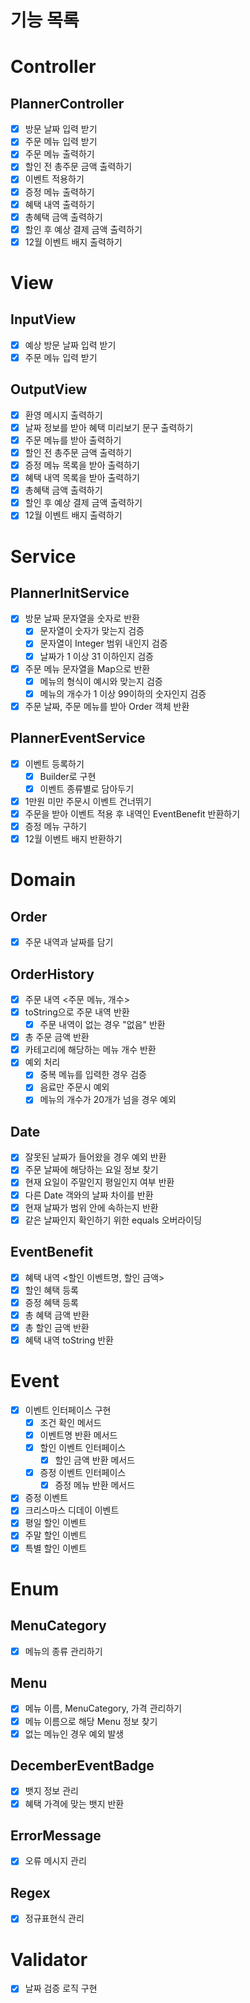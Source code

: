 # 기능 목록

# Controller

## PlannerController

- [X]  방문 날짜 입력 받기
- [X]  주문 메뉴 입력 받기
- [X]  주문 메뉴 출력하기
- [X]  할인 전 총주문 금액 출력하기
- [X]  이벤트 적용하기
- [X]  증정 메뉴 출력하기
- [X]  혜택 내역 출력하기
- [X]  총혜택 금액 출력하기
- [X]  할인 후 예상 결제 금액 출력하기
- [X]  12월 이벤트 배지 출력하기

# View

## InputView

- [X]  예상 방문 날짜 입력 받기
- [X]  주문 메뉴 입력 받기

## OutputView

- [X]  환영 메시지 출력하기
- [X]  날짜 정보를 받아 혜택 미리보기 문구 출력하기
- [X]  주문 메뉴를 받아 출력하기
- [X]  할인 전 총주문 금액 출력하기
- [X]  증정 메뉴 목록을 받아 출력하기
- [X]  혜택 내역 목록을 받아 출력하기
- [X]  총혜택 금액 출력하기
- [X]  할인 후 예상 결제 금액 출력하기
- [X]  12월 이벤트 배지 출력하기

# Service

## PlannerInitService

- [X]  방문 날짜 문자열을 숫자로 반환
    - [X]  문자열이 숫자가 맞는지 검증
    - [X]  문자열이 Integer 범위 내인지 검증
    - [X]  날짜가 1 이상 31 이하인지 검증
- [X]  주문 메뉴 문자열을 Map으로 반환
    - [X]  메뉴의 형식이 예시와 맞는지 검증
    - [X]  메뉴의 개수가 1 이상 99이하의 숫자인지 검증
- [X]  주문 날짜, 주문 메뉴를 받아 Order 객체 반환

## PlannerEventService

- [X]  이벤트 등록하기
    - [X]  Builder로 구현
    - [X]  이벤트 종류별로 담아두기
- [X]  1만원 미만 주문시 이벤트 건너뛰기
- [X]  주문을 받아 이벤트 적용 후 내역인 EventBenefit 반환하기
- [X]  증정 메뉴 구하기
- [X]  12월 이벤트 배지 반환하기

# Domain

## Order

- [X]  주문 내역과 날짜를 담기

## OrderHistory

- [X]  주문 내역 <주문 메뉴, 개수>
- [X]  toString으로 주문 내역 반환
    - [X]  주문 내역이 없는 경우 "없음" 반환 
- [X]  총 주문 금액 반환
- [X]  카테고리에 해당하는 메뉴 개수 반환
- [X]  예외 처리
    - [X]  중복 메뉴를 입력한 경우 검증
    - [X]  음료만 주문시 예외
    - [X]  메뉴의 개수가 20개가 넘을 경우 예외

## Date

- [X]  잘못된 날짜가 들어왔을 경우 예외 반환
- [X]  주문 날짜에 해당하는 요일 정보 찾기
- [X]  현재 요일이 주말인지 평일인지 여부 반환
- [X]  다른 Date 객와의 날짜 차이를 반환
- [X]  현재 날짜가 범위 안에 속하는지 반환
- [X]  같은 날짜인지 확인하기 위한 equals 오버라이딩

## EventBenefit

- [X]  혜택 내역 <할인 이벤트명, 할인 금액>
- [X]  할인 혜택 등록
- [X]  증정 혜택 등록
- [X]  총 혜택 금액 반환
- [X]  총 할인 금액 반환
- [X]  혜택 내역 toString 반환

# Event

- [X]  이벤트 인터페이스 구현
    - [X]  조건 확인 메서드
    - [X]  이벤트명 반환 메서드 
    - [X]  할인 이벤트 인터페이스
       - [X]  할인 금액 반환 메서드
    - [X]  증정 이벤트 인터페이스
       - [X]  증정 메뉴 반환 메서드
- [X]  증정 이벤트
- [X]  크리스마스 디데이 이벤트
- [X]  평일 할인 이벤트
- [X]  주말 할인 이벤트
- [X]  특별 할인 이벤트

# Enum

## MenuCategory

- [X]  메뉴의 종류 관리하기

## Menu

- [X]  메뉴 이름, MenuCategory, 가격 관리하기
- [X]  메뉴 이름으로 해당 Menu 정보 찾기
- [X]  없는 메뉴인 경우 예외 발생

## DecemberEventBadge

- [X]  뱃지 정보 관리
- [X]  혜택 가격에 맞는 뱃지 반환

## ErrorMessage

- [X]  오류 메시지 관리

## Regex

- [X]  정규표현식 관리

# Validator

- [X]  날짜 검증 로직 구현